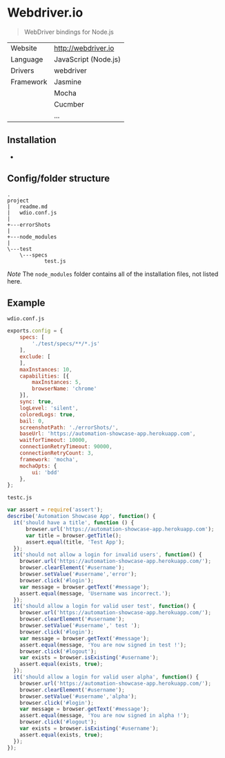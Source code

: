 # Webdriver.io
> WebDriver bindings for Node.js

|          |                                  |
|----------|----------------------------------|
|Website   | http://webdriver.io              |
|Language  | JavaScript (Node.js)             |
|Drivers   | webdriver                        |
|Framework | Jasmine                          |
|          | Mocha                            |
|          | Cucmber                          |
|          | ...                              |

## Installation
*

## Config/folder structure
```
.
project
|   readme.md
|   wdio.conf.js
|
+---errorShots
|
+---node_modules
|
\---test
    \---specs
            test.js
```
*Note* The `node_modules` folder contains all of the installation files, not listed here.

## Example
`wdio.conf.js`
```javascript
exports.config = {
    specs: [
        './test/specs/**/*.js'
    ],
    exclude: [
    ],
    maxInstances: 10,
    capabilities: [{
        maxInstances: 5,
        browserName: 'chrome'
    }],
    sync: true,
    logLevel: 'silent',
    coloredLogs: true,
    bail: 0,
    screenshotPath: './errorShots/',
    baseUrl: 'https://automation-showcase-app.herokuapp.com',
    waitforTimeout: 10000,
    connectionRetryTimeout: 90000,
    connectionRetryCount: 3,
    framework: 'mocha',
    mochaOpts: {
        ui: 'bdd'
    },
};
```

`testc.js`
```javascript
var assert = require('assert');
describe('Automation Showcase App', function() {
  it('should have a title', function () {
      browser.url('https://automation-showcase-app.herokuapp.com');
      var title = browser.getTitle();
      assert.equal(title, 'Test App');
  });
  it('should not allow a login for invalid users', function() {
    browser.url('https://automation-showcase-app.herokuapp.com/');
    browser.clearElement('#username');
    browser.setValue('#username','error');
    browser.click('#login');
    var message = browser.getText('#message');
    assert.equal(message, 'Username was incorrect.');
  });
  it('should allow a login for valid user test', function() {
    browser.url('https://automation-showcase-app.herokuapp.com/');
    browser.clearElement('#username');
    browser.setValue('#username',' test ');
    browser.click('#login');
    var message = browser.getText('#message');
    assert.equal(message, 'You are now signed in test !');
    browser.click('#logout');
    var exists = browser.isExisting('#username');
    assert.equal(exists, true);
  });
  it('should allow a login for valid user alpha', function() {
    browser.url('https://automation-showcase-app.herokuapp.com/');
    browser.clearElement('#username');
    browser.setValue('#username','alpha');
    browser.click('#login');
    var message = browser.getText('#message');
    assert.equal(message, 'You are now signed in alpha !');
    browser.click('#logout');
    var exists = browser.isExisting('#username');
    assert.equal(exists, true);
  });
});
```
